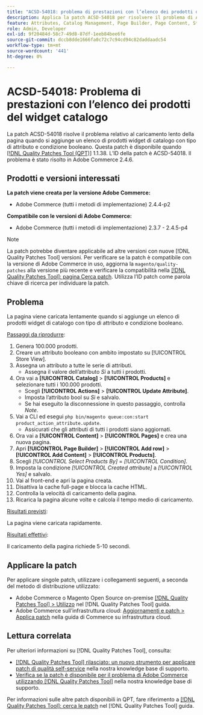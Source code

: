 ```yaml
---
title: "ACSD-54018: problema di prestazioni con l’elenco dei prodotti del widget catalogo"
description: Applica la patch ACSD-54018 per risolvere il problema di Adobe Commerce, in cui la pagina viene caricata lentamente quando si aggiunge un elenco di prodotti widget di catalogo con tipo di attributo e condizione booleano.
feature: Attributes, Catalog Management, Page Builder, Page Content, Storefront
role: Admin, Developer
exl-id: 9f20484d-58c7-49d8-87df-1eeb84bee6fe
source-git-commit: dccb8dde1666fa0c72c7c94cd94c82daddaadc54
workflow-type: tm+mt
source-wordcount: '441'
ht-degree: 0%

---
```


# ACSD-54018: Problema di prestazioni con l’elenco dei prodotti del widget catalogo

La patch ACSD-54018 risolve il problema relativo al caricamento lento della pagina quando si aggiunge un elenco di prodotti widget di catalogo con tipo di attributo e condizione booleano. Questa patch è disponibile quando [[!DNL Quality Patches Tool (QPT)]](/help/announcements/adobe-commerce-announcements/magento-quality-patches-released-new-tool-to-self-serve-quality-patches.md) 1.1.38. L’ID della patch è ACSD-54018. Il problema è stato risolto in Adobe Commerce 2.4.6.

## Prodotti e versioni interessati

**La patch viene creata per la versione Adobe Commerce:**

* Adobe Commerce (tutti i metodi di implementazione) 2.4.4-p2

**Compatibile con le versioni di Adobe Commerce:**

* Adobe Commerce (tutti i metodi di implementazione) 2.3.7 - 2.4.5-p4

>[!NOTE]
>
>La patch potrebbe diventare applicabile ad altre versioni con nuove [!DNL Quality Patches Tool] versioni. Per verificare se la patch è compatibile con la versione di Adobe Commerce in uso, aggiorna la `magento/quality-patches` alla versione più recente e verificare la compatibilità nella [[!DNL Quality Patches Tool]: pagina Cerca patch](https://experienceleague.adobe.com/tools/commerce-quality-patches/index.html). Utilizza l’ID patch come parola chiave di ricerca per individuare la patch.

## Problema

La pagina viene caricata lentamente quando si aggiunge un elenco di prodotti widget di catalogo con tipo di attributo e condizione booleano.

<u>Passaggi da riprodurre</u>:

1. Genera 100.000 prodotti.
1. Creare un attributo booleano con ambito impostato su [!UICONTROL Store View].
1. Assegna un attributo a tutte le serie di attributi.
   * Assegna il valore dell’attributo *Sì* a tutti i prodotti.
1. Ora vai a **[!UICONTROL Catalog]** > **[!UICONTROL Products]** e selezionare tutti i 100.000 prodotti.
   * Scegli **[!UICONTROL Actions]** > **[!UICONTROL Update Attribute]**.
   * Imposta l’attributo bool su *Sì* e salvalo.
   * Se hai eseguito la disconnessione in questo passaggio, controlla *Note*.
1. Vai a CLI ed esegui `php bin/magento queue:con:start product_action_attribute.update`.
   * Assicurati che gli attributi di tutti i prodotti siano aggiornati.
1. Ora vai a **[!UICONTROL Content]** > **[!UICONTROL Pages]** e crea una nuova pagina.
1. Apri **[!UICONTROL Page Builder]** > **[!UICONTROL Add row]** > **[!UICONTROL Add Content]** > **[!UICONTROL Products]**.
1. Scegli *[!UICONTROL Select Products By]* = *[!UICONTROL Condition]*.
1. Imposta la condizione *[!UICONTROL Created attribute]* a *[!UICONTROL Yes]* e salvalo.
1. Vai al front-end e apri la pagina creata.
1. Disattiva la cache full-page e blocca la cache HTML.
1. Controlla la velocità di caricamento della pagina.
1. Ricarica la pagina alcune volte e calcola il tempo medio di caricamento.

<u>Risultati previsti</u>:

La pagina viene caricata rapidamente.

<u>Risultati effettivi</u>:

Il caricamento della pagina richiede 5-10 secondi.

## Applicare la patch

Per applicare singole patch, utilizzare i collegamenti seguenti, a seconda del metodo di distribuzione utilizzato:

* Adobe Commerce o Magento Open Source on-premise [[!DNL Quality Patches Tool] > Utilizzo](https://experienceleague.adobe.com/docs/commerce-operations/tools/quality-patches-tool/usage.html) nel [!DNL Quality Patches Tool] guida.
* Adobe Commerce sull’infrastruttura cloud: [Aggiornamenti e patch > Applica patch](https://experienceleague.adobe.com/docs/commerce-cloud-service/user-guide/develop/upgrade/apply-patches.html) nella guida di Commerce su infrastruttura cloud.

## Lettura correlata

Per ulteriori informazioni su [!DNL Quality Patches Tool], consulta:

* [[!DNL Quality Patches Tool] rilasciato: un nuovo strumento per applicare patch di qualità self-service](/help/announcements/adobe-commerce-announcements/magento-quality-patches-released-new-tool-to-self-serve-quality-patches.md) nella nostra knowledge base di supporto.
* [Verifica se la patch è disponibile per il problema di Adobe Commerce utilizzando [!DNL Quality Patches Tool]](/help/support-tools/patches-available-in-qpt-tool/check-patch-for-magento-issue-with-magento-quality-patches.md) nella nostra knowledge base di supporto.

Per informazioni sulle altre patch disponibili in QPT, fare riferimento a [[!DNL Quality Patches Tool]: cerca le patch](https://experienceleague.adobe.com/tools/commerce-quality-patches/index.html) nel [!DNL Quality Patches Tool] guida.
